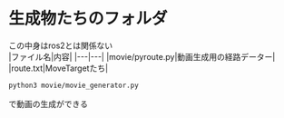 # 生成物たちのフォルダ
この中身はros2とは関係ない<br>
|ファイル名|内容|
|---|---|
|movie/pyroute.py|動画生成用の経路データー|
|route.txt|MoveTargetたち|

```bash
python3 movie/movie_generator.py
```
で動画の生成ができる